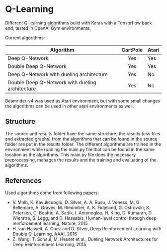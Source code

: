 # Q-Learning
Different Q-learning algorithms build with Keras with a Tensorflow back end, tested in OpenAI Gym environments.

Current algorithms:

| Algorithm                                       |CartPole   |Atari   |
|-------------------------------------------------|:---------:|:-------|
|	Deep Q-Network                                  |Yes        |Yes     |
|	Double Deep Q-Network                           |Yes        |Yes     |
|	Deep Q-Network with dueling architecture        |Yes        |No      |
|	Double Deep Q-Network with dueling architecture |Yes        |No      |

Beamrider-v4 was used as Atari environment, but with some small changes the algorithms can be used in other atari environments as well.

## Structure
The source and results folder have the same structure, the results (csv files and extracted graphs) from the algorithms that can be found in the source folder are put in the results folder. The different algorithms are trained in the environment while running the main.py file that can be found in the same location as the algorithms. This main.py file does the necessary preprocessing, manages the results and the training and evaluating of the algorithms. 

## References
Used algorithms come from following papers:
* V. Mnih, K. Kavukcuoglu, D. Silver, A. A. Rusu, J. Veness, M. G. Bellemare, A. Graves, M. Riedmiller, A. K. Fidjeland, G. Ostrovski, S. Petersen, C. Beattie, A. Sadik, I. Antonoglou, H. King, D. Kumaran, D. Wierstra, S. Legg, and D. Hassabis, Human-level control through deep reinforcement learning, Nature, 2015
* H. van Hasselt, A. Guez and D. Silver, Deep Reinforcement Learning with Double Q-Learning, AAAI, 2016
* Z. Wang, T. Schaul, M. Hesset et al., Dueling Network Architectures for Deep Reinforcement Learning, 2015
